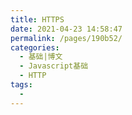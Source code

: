 ```yaml
---
title: HTTPS
date: 2021-04-23 14:58:47
permalink: /pages/190b52/
categories:
  - 基础|博文
  - Javascript基础
  - HTTP
tags:
  - 
---
```

